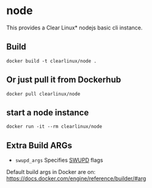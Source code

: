 node
==========
This provides a Clear Linux* nodejs basic cli instance.

Build
-----
```
docker build -t clearlinux/node .
```

Or just pull it from Dockerhub
---------------------------
```
docker pull clearlinux/node
```

start a node instance
-----------------------
```
docker run -it --rm clearlinux/node
```

Extra Build ARGs
----------------
- ``swupd_args`` Specifies [SWUPD](https://github.com/clearlinux/swupd-client/blob/master/docs/swupd.1.rst#options) flags

Default build args in Docker are on: https://docs.docker.com/engine/reference/builder/#arg
